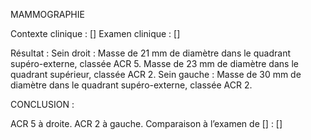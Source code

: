MAMMOGRAPHIE

Contexte clinique : []
Examen clinique : []

Résultat :
Sein droit : Masse de 21 mm de diamètre dans le quadrant supéro-externe, classée ACR 5. Masse de 23 mm de diamètre dans le quadrant supérieur, classée ACR 2.
Sein gauche : Masse de 30 mm de diamètre dans le quadrant supéro-externe, classée ACR 2.

CONCLUSION :

ACR 5 à droite.
ACR 2 à gauche.
Comparaison à l’examen de [] : []
